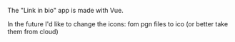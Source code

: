 The "Link in bio" app is made with Vue.

In the future I'd like to change the icons: fom pgn files to ico (or better take them from cloud)
